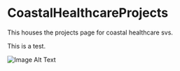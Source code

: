 # CoastalHealthcareProjects

This houses the projects page for coastal healthcare svs.

This is a test.

![Image Alt Text]([https://i.imgur.com/235EV9Om.jpg](https://drive.google.com/drive/u/0/folders/1YOV8nvOk9otZzS1IQ6qNVR5DW5wNc18v))



